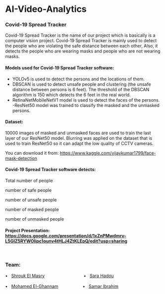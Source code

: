 # AI-Video-Analytics 
### Covid-19 Spread Tracker
Covid-19 Spread Tracker is the name of our project which is basically
is a computer vision project.
Covid-19 Spread Tracker is mainly used to detect the people who are violating the safe distance between each other,
Also, it detects the people who are wearing masks and people who are not wearing masks.

#### **Models used for Covid-19 Spread Tracker software:**
- YOLOv5 is used to detect the persons and the locations of them.
- DBSCAN is used to detect unsafe people and clustering (the unsafe distance between persons is 6 feet). The threshold of the DBSCAN algorithm is 150 which detects the 6 feet in the real world.
- RetinaNetMobileNetV1 model is used to detect the faces of the persons.
-ResNet50 model was trained to classify the masked and the unmasked persons.

#### Dataset:
10000 images of masked and unmasked faces are used to train the last layer of our ResNet50 model.
Blurring was applied on the dataset that is used to train ResNet50 so it can adapt the low quality of CCTV cameras.

You can download it from: https://www.kaggle.com/vijaykumar1799/face-mask-detection

#### Covid-19 Spread Tracker software detects:

Total number of people

number of safe people

number of unsafe people

number of masked people

number of unmasked people

#### Project Presentation: https://docs.google.com/presentation/d/1xZnPMwdmrv-L5GlZ5RYWOlipc1ounv4tHLJ4ZtKLEpQ/edit?usp=sharing


<br>

### Team:

&#8226; &nbsp; [Shrouk El Masry](https://github.com/shrouk9) &nbsp;&nbsp;&nbsp;&nbsp;&nbsp;&nbsp;&nbsp;&nbsp;&nbsp;&nbsp;&nbsp;&nbsp;&nbsp;&nbsp;&nbsp;&nbsp;&nbsp;&nbsp;&nbsp;&nbsp;&nbsp;&nbsp;&nbsp;&nbsp;&nbsp;&nbsp;&nbsp;&nbsp;&nbsp;&nbsp;  &#8226; &nbsp; [Sara Hadou](https://github.com/SaraHadou)
<br><br>
&#8226; &nbsp; [Mohamed El-Ghannam](https://github.com/moghanam66) &nbsp;&nbsp;&nbsp;&nbsp;&nbsp;&nbsp;&nbsp;&nbsp;&nbsp;&nbsp;&nbsp;&nbsp;&nbsp;&nbsp;&nbsp;&nbsp;&nbsp;&nbsp;  &#8226; &nbsp; [Samar Ibrahim](https://github.com/samaribrahim95)

